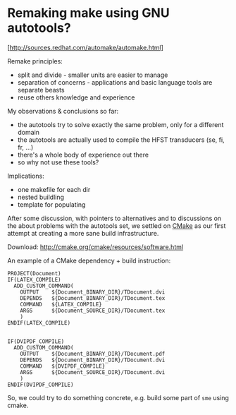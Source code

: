 # Remaking make using GNU autotools?


[http://sources.redhat.com/automake/automake.html]


Remake principles:
* split and divide - smaller units are easier to manage
* separation of concerns - applications and basic language tools are separate beasts
* reuse others knowledge and experience


My observations & conclusions so far:
* the autotools try to solve exactly the same problem, only for a different domain
* the autotools are actually used to compile the HFST transducers (se, fi, fr, ...)
* there's a whole body of experience out there
* so why not use these tools?


Implications:
* one makefile for each dir
* nested buildling
* template for populating


After some discussion, with pointers to alternatives and to discussions on the about problems with the autotools set, we settled on [CMake](http://www.cmake.org) as our first attempt at creating a more sane build infrastructure.


Download:
http://cmake.org/cmake/resources/software.html


An example of a CMake dependency + build instruction:
```
PROJECT(Document)
IF(LATEX_COMPILE)
  ADD_CUSTOM_COMMAND(
    OUTPUT    ${Document_BINARY_DIR}/TDocument.dvi
    DEPENDS   ${Document_BINARY_DIR}/TDocument.tex
    COMMAND   ${LATEX_COMPILE}  
    ARGS      ${Document_SOURCE_DIR}/TDocument.tex 
    )
ENDIF(LATEX_COMPILE)


IF(DVIPDF_COMPILE)
  ADD_CUSTOM_COMMAND(
    OUTPUT    ${Document_BINARY_DIR}/TDocument.pdf
    DEPENDS   ${Document_BINARY_DIR}/TDocument.dvi 
    COMMAND   ${DVIPDF_COMPILE}
    ARGS      ${Document_SOURCE_DIR}/TDocument.dvi
    )
ENDIF(DVIPDF_COMPILE)
```


So, we could try to do something concrete, e.g. build some part of `sme` using cmake.
